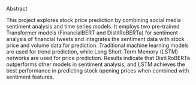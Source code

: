 Abstract

This project explores stock price prediction by combining social media sentiment analysis and time series models.
It employs two pre-trained Transformer models (FinancialBERT and DistilRoBERTa) for sentiment analysis of financial tweets and integrates the sentiment data with stock price and volume data for prediction.
Traditional machine learning models are used for trend prediction, while Long Short-Term Memory (LSTM) networks are used for price prediction. 
Results indicate that DistilRoBERTa outperforms other models in sentiment analysis, and LSTM achieves the best performance in predicting stock opening prices when combined with sentiment features.
